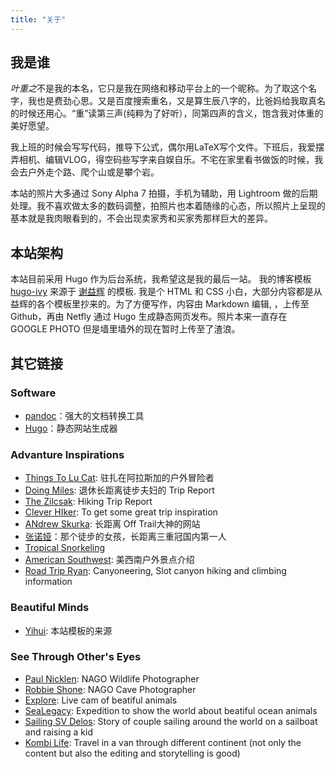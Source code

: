 ```yaml
---
title: "关于"
---
```


## 我是谁
*叶重之*不是我的本名，它只是我在网络和移动平台上的一个昵称。为了取这个名字，我也是费劲心思。又是百度搜索重名，又是算生辰八字的，比爸妈给我取真名的时候还用心。“重”读第三声(纯粹为了好听），同第四声的含义，饱含我对体重的美好愿望。

我上班的时候会写写代码，推导下公式，偶尔用LaTeX写个文件。下班后，我爱摆弄相机、编辑VLOG，得空码些写字来自娱自乐。不宅在家里看书做饭的时候，我会去户外走个路、爬个山或是攀个岩。

本站的照片大多通过 Sony Alpha 7 拍摄，手机为辅助，用 Lightroom 做的后期处理。我不喜欢做太多的数码调整，拍照片也本着随缘的心态，所以照片上呈现的基本就是我肉眼看到的，不会出现卖家秀和买家秀那样巨大的差异。

## 本站架构

本站目前采用 Hugo 作为后台系统，我希望这是我的最后一站。
我的博客模板 [hugo-ivy](https://github.com/yihui/hugo-ivy) 来源于 [谢益辉](https://yihui.name/cn/about/) 的模板. 我是个 HTML 和 CSS 小白，大部分内容都是从益辉的各个模板里抄来的。为了方便写作，内容由 Markdown 编辑, ，上传至Github，再由 Netfly 通过 Hugo 生成静态网页发布。照片本来一直存在 GOOGLE PHOTO 但是墙里墙外的现在暂时上传至了渣浪。

## 其它链接

### Software
- [pandoc](http://pandoc.org)：强大的文档转换工具
- [Hugo](http://gohugo.io)：静态网站生成器

### Advanture Inspirations
- [Things To Lu Cat](https://thingstolucat.com/): 驻扎在阿拉斯加的户外冒险者
- [Doing Miles](https://doingmiles.com/): 退休长距离徒步夫妇的 Trip Report
- [The Zilcsak](https://zilcsak.com/): Hiking Trip Report
- [Clever HIker](https://www.cleverhiker.com/): To get some great trip inspiration
- [ANdrew Skurka](https://andrewskurka.com/): 长距离 Off Trail大神的网站
- [张诺娅](https://www.zhangnuoya-walk.com/)：那个徒步的女孩，长距离三重冠国内第一人
- [Tropical Snorkeling](https://www.tropicalsnorkeling.com/)
- [American Southwest](https://www.americansouthwest.net/): 美西南户外景点介绍
- [Road Trip Ryan](https://www.roadtripryan.com/):  Canyoneering, Slot canyon hiking and climbing information

### Beautiful Minds
- [Yihui](https://yihui.org/): 本站模板的来源

### See Through Other's Eyes

- [Paul Nicklen](https://www.instagram.com/paulnicklen/?hl=en): NAGO Wildlife Photographer
- [Robbie Shone](https://www.instagram.com/shonephoto/?hl=en): NAGO Cave Photographer
- [Explore](https://explore.org/livecams): Live cam of beatiful animals
- [SeaLegacy](https://www.youtube.com/c/SeaLegacy): Expedition to show the world about beatiful ocean animals
- [Sailing SV Delos](https://www.youtube.com/c/svdelos): Story of couple sailing around the world on a sailboat and raising a kid
- [Kombi Life](https://www.youtube.com/c/kombilife): Travel in a van through different continent (not only the content but also the editing and storytelling is good)